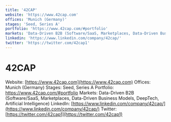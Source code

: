 ```yaml
---
title: '42CAP'
website: 'https://www.42cap.com'
offices: 'Munich (Germany)'
stages: 'Seed, Series A'
portfolio: 'https://www.42cap.com/#portfolio'
markets: 'Data-Driven B2B (Software/SaaS, Marketplaces, Data-Driven Business Models, DeepTech, Artificial Intelligence)'
linkedin: 'https://www.linkedin.com/company/42cap/'
twitter: 'https://twitter.com/42cap1'
---
```


# 42CAP
Website: [https://www.42cap.com](https://www.42cap.com)
Offices: Munich (Germany)
Stages: Seed, Series A
Portfolio: https://www.42cap.com/#portfolio
Markets: Data-Driven B2B (Software/SaaS, Marketplaces, Data-Driven Business Models, DeepTech, Artificial Intelligence)
LinkedIn: [https://www.linkedin.com/company/42cap/](https://www.linkedin.com/company/42cap/)
Twitter: [https://twitter.com/42cap1](https://twitter.com/42cap1)
